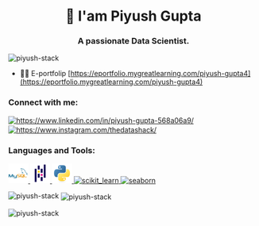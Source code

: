 <h1 align="center">👋 I'am Piyush Gupta</h1>
<h3 align="center">A passionate Data Scientist.</h3>

<p align="left"> <img src="https://komarev.com/ghpvc/?username=piyush-stack&label=Profile%20views&color=0e75b6&style=flat" alt="piyush-stack" /> </p>

- 👨‍💻 E-portfolip [https://eportfolio.mygreatlearning.com/piyush-gupta4](https://eportfolio.mygreatlearning.com/piyush-gupta4)

<h3 align="left">Connect with me:</h3>
<p align="left">
<a href="https://linkedin.com/in/https://www.linkedin.com/in/piyush-gupta-568a06a9/" target="blank"><img align="center" src="https://raw.githubusercontent.com/rahuldkjain/github-profile-readme-generator/master/src/images/icons/Social/linked-in-alt.svg" alt="https://www.linkedin.com/in/piyush-gupta-568a06a9/" height="30" width="40" /></a>
<a href="https://instagram.com/https://www.instagram.com/thedatashack/" target="blank"><img align="center" src="https://raw.githubusercontent.com/rahuldkjain/github-profile-readme-generator/master/src/images/icons/Social/instagram.svg" alt="https://www.instagram.com/thedatashack/" height="30" width="40" /></a>
</p>

<h3 align="left">Languages and Tools:</h3>
<p align="left"> <a href="https://www.mysql.com/" target="_blank" rel="noreferrer"> <img src="https://raw.githubusercontent.com/devicons/devicon/master/icons/mysql/mysql-original-wordmark.svg" alt="mysql" width="40" height="40"/> </a> <a href="https://pandas.pydata.org/" target="_blank" rel="noreferrer"> <img src="https://raw.githubusercontent.com/devicons/devicon/2ae2a900d2f041da66e950e4d48052658d850630/icons/pandas/pandas-original.svg" alt="pandas" width="40" height="40"/> </a> <a href="https://www.python.org" target="_blank" rel="noreferrer"> <img src="https://raw.githubusercontent.com/devicons/devicon/master/icons/python/python-original.svg" alt="python" width="40" height="40"/> </a> <a href="https://scikit-learn.org/" target="_blank" rel="noreferrer"> <img src="https://upload.wikimedia.org/wikipedia/commons/0/05/Scikit_learn_logo_small.svg" alt="scikit_learn" width="40" height="40"/> </a> <a href="https://seaborn.pydata.org/" target="_blank" rel="noreferrer"> <img src="https://seaborn.pydata.org/_images/logo-mark-lightbg.svg" alt="seaborn" width="40" height="40"/> </a> </p>

<p><img align="left" src="https://github-readme-stats.vercel.app/api/top-langs?username=piyush-stack&show_icons=true&locale=en&layout=compact" alt="piyush-stack" /></p>

<p>&nbsp;<img align="center" src="https://github-readme-stats.vercel.app/api?username=piyush-stack&show_icons=true&locale=en" alt="piyush-stack" /></p>

<p><img align="center" src="https://github-readme-streak-stats.herokuapp.com/?user=piyush-stack&" alt="piyush-stack" /></p>
